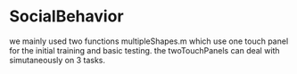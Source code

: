 # SocialBehavior
we mainly used two functions multipleShapes.m which use one touch panel for the initial training and basic testing. the twoTouchPanels can deal with simutaneously on 3 tasks.
